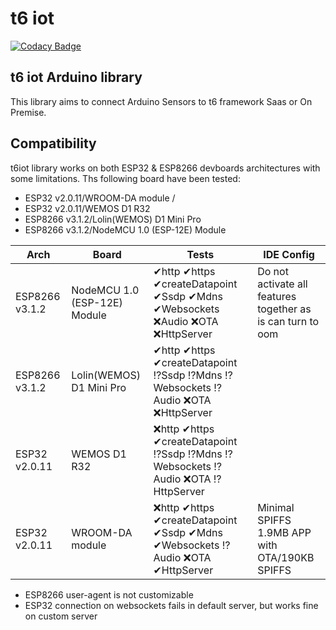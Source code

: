 # t6 iot
[![Codacy Badge](https://api.codacy.com/project/badge/Grade/5b1eb9f55e6e462b86eb731fc8b29489)](https://www.codacy.com/app/internetcollaboratif/t6iot?utm_source=github.com&amp;utm_medium=referral&amp;utm_content=mathcoll/t6iot&amp;utm_campaign=Badge_Grade)

##  t6 iot Arduino library
This library aims to connect Arduino Sensors to t6 framework Saas or On Premise.

## Compatibility
t6iot library works on both ESP32 & ESP8266 devboards architectures with some limitations.
Ths following board have been tested:
- ESP32 v2.0.11/WROOM-DA module / 
- ESP32 v2.0.11/WEMOS D1 R32
- ESP8266 v3.1.2/Lolin(WEMOS) D1 Mini Pro
- ESP8266 v3.1.2/NodeMCU 1.0 (ESP-12E) Module

| Arch | Board | Tests | IDE Config |
| ------ | ------ | ------ | ------ |
|ESP8266 v3.1.2|NodeMCU 1.0 (ESP-12E) Module|✔http ✔https ✔createDatapoint ✔Ssdp ✔Mdns ✔Websockets ❌Audio ❌OTA ❌HttpServer|Do not activate all features together as is can turn to oom|
|ESP8266 v3.1.2|Lolin(WEMOS) D1 Mini Pro|✔http ✔https ✔createDatapoint ⁉️Ssdp ⁉️Mdns ⁉️Websockets ⁉️Audio ❌OTA ❌HttpServer||
|ESP32 v2.0.11|WEMOS D1 R32|❌http ✔https ✔createDatapoint ⁉️Ssdp ⁉️Mdns ⁉️Websockets ⁉️Audio ❌OTA ⁉️HttpServer||
|ESP32 v2.0.11|WROOM-DA module|❌http ✔https ✔createDatapoint ✔Ssdp ✔Mdns ✔Websockets ⁉️Audio ❌OTA ✔HttpServer|Minimal SPIFFS 1.9MB APP with OTA/190KB SPIFFS|



* ESP8266 user-agent is not customizable
* ESP32 connection on websockets fails in default server, but works fine on custom server